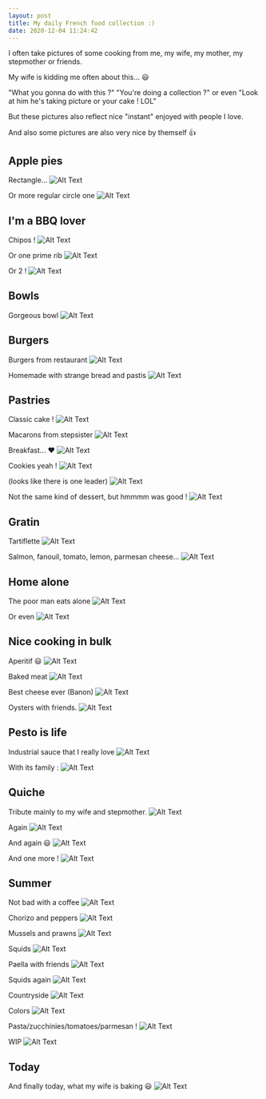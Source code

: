 ```yaml
---
layout: post
title: My daily French food collection :)
date: 2020-12-04 11:24:42
---
```

I often take pictures of some cooking from me, my wife, my mother, my stepmother or friends. 

My wife is kidding me often about this... :smiley:

"What you gonna do with this ?" "You're doing a collection ?" or even "Look at him he's taking picture or your cake ! LOL"

But these pictures also reflect nice "instant" enjoyed with people I love. 

And also some pictures are also very nice by themself :+1:

## Apple pies
Rectangle...
![Alt Text](images/hv1835x5wucyc8jbu18e.jpg)

Or more regular circle one
![Alt Text](images/cur99kpwfqkff6nacmnh.jpg)

## I'm a BBQ lover

Chipos !
![Alt Text](images/oap3lnqek9wv4ml2uxqb.jpg)

Or one prime rib
![Alt Text](images/78vknjlbfusjv6l8zdtp.jpg)

Or 2 !
![Alt Text](images/tfc9mikj1n560jg8hdkg.jpg)

## Bowls
Gorgeous bowl
![Alt Text](images/mwu6z8xh5p9i5bqrb6ky.jpg)

## Burgers
Burgers from restaurant
![Alt Text](images/uf37570t9o7egq2j8s6h.jpg)

Homemade with strange bread and pastis
![Alt Text](images/ur7vcedlwkcukeb0i0r7.jpg)

## Pastries
Classic cake !
![Alt Text](images/syonnehvfjoweyt54mpx.jpg)

Macarons from stepsister
![Alt Text](images/uz1w9gi59y2ejoet840s.jpg)

Breakfast... :heart: 
![Alt Text](images/d81xyt20rxr1nysdc8nl.jpg)

Cookies yeah !
![Alt Text](images/8z4y9ccojqnu01gam6mj.jpg)

(looks like there is one leader)
![Alt Text](images/mcz1a6pcftr7z7uz7nf8.jpg)

Not the same kind of dessert, but hmmmm was good !
![Alt Text](images/yu5hso4s4o2d1z71ow6t.jpg)

## Gratin
Tartiflette
![Alt Text](images/ws92q3uhdzaj0hkb3pqc.jpg)

Salmon, fanouil, tomato, lemon, parmesan cheese...
![Alt Text](images/pytivtnm62ko6rlen7se.jpg)

## Home alone
The poor man eats alone
![Alt Text](images/wrokv2k1pziy182mkhkv.jpg)

Or even
![Alt Text](images/gwtzxlb5nddhyzza1r99.jpg)

## Nice cooking in bulk
Aperitif :smiley:
![Alt Text](images/m000xtvdw9wpbqx5id1m.jpg)

Baked meat
![Alt Text](images/o933jb8a7owbjkdmcvjb.jpg)

Best cheese ever (Banon)
![Alt Text](images/6abzajmyenq5q0glcqzk.jpg)

Oysters with friends.
![Alt Text](images/mxymb6t51aoiyprzwdez.jpg)

## Pesto is life
Industrial sauce that I really love
![Alt Text](images/l193xp2j9zi479mrullf.jpg)

With its family :
![Alt Text](images/0hb49hq7s5b3y4q5dbn6.jpg)

## Quiche
Tribute mainly to my wife and stepmother.
![Alt Text](images/1hv4n02na1hd3ss7u0xw.jpg)

Again
![Alt Text](images/r6hfwxbf82in0o79pugp.jpg)

And again :smiley:
![Alt Text](images/xjqtz1e3q9hfz9ran8j9.jpg)

And one more !
![Alt Text](images/8vr60s06t5gsdcfmigui.jpg)

## Summer
Not bad with a coffee
![Alt Text](images/adz3jt88nl08seisgzb6.jpg)

Chorizo and peppers
![Alt Text](images/nj8fncmhlbfi4f7qebzl.jpg)

Mussels and prawns
![Alt Text](images/q80nv87lhzgvbt0aerd6.jpg)

Squids
![Alt Text](images/idbv5bway8p43h7hj50q.jpg)

Paella with friends
![Alt Text](images/whm7sfzs5bh6ukbruile.jpg)

Squids again
![Alt Text](images/h668h9l2a2e1dzzdama6.jpg)

Countryside
![Alt Text](images/py8k9alx5j1bysbrvv9d.jpg)

Colors
![Alt Text](images/pdqr3ybw3o94c3benyfo.jpg)

Pasta/zucchinies/tomatoes/parmesan !
![Alt Text](images/wcf5gxkt1uhlnu10rhfw.jpg)

WIP
![Alt Text](images/qhfhixkat8eb7ii1khfr.jpg)

## Today
And finally today, what my wife is baking :smiley:
![Alt Text](images/w6fstko19ty5xth4c84j.jpg)

